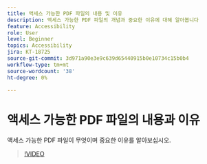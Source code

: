 ```yaml
---
title: 액세스 가능한 PDF 파일의 내용 및 이유
description: 액세스 가능한 PDF 파일의 개념과 중요한 이유에 대해 알아봅니다
feature: Accessibility
role: User
level: Beginner
topics: Accessibility
jira: KT-18725
source-git-commit: 3d971a90e3e9c639d65440915b0e10734c15b0b4
workflow-type: tm+mt
source-wordcount: '38'
ht-degree: 0%

---
```


# 액세스 가능한 PDF 파일의 내용과 이유

액세스 가능한 PDF 파일이 무엇이며 중요한 이유를 알아보십시오.

>[!VIDEO](https://video.tv.adobe.com/v/3471636?quality=12&learn=on&hidetitle=true&captions=kor)